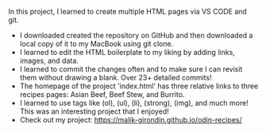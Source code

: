 In this project, I learned to create multiple HTML pages via VS CODE and git.

* I downloaded created the repository on GitHub and then downloaded a local copy of it to my MacBook using git clone.
* I learned to edit the HTML boilerplate to my liking by adding links, images, and data.
* I learned to commit the changes often and to make sure I can revisit them without drawing a blank. Over 23+ detailed commits!
* The homepage of the project 'index.html' has three relative links to three recipes pages: Asian Beef, Beef Stew, and Burrito.
* I learned to use tags like (ol), (ul), (li), (strong), (img), and much more! This was an interesting project that I enjoyed!
* Check out my project: https://malik-girondin.github.io/odin-recipes/